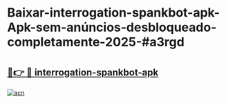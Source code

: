 # Baixar-interrogation-spankbot-apk-Apk-sem-anúncios-desbloqueado-completamente-2025-#a3rgd

# <h2><a href="https://ainizakaria.my?title=interrogation-spankbot-apk&ref=24M">🔗👉 🔴 interrogation-spankbot-apk</a></h2>

[![acn](https://github.com/user-attachments/assets/0f9c940e-d8b0-45ae-aac7-cd30a18b3e1c)](https://ainizakaria.my?title=interrogation-spankbot-apk&ref=24M)

